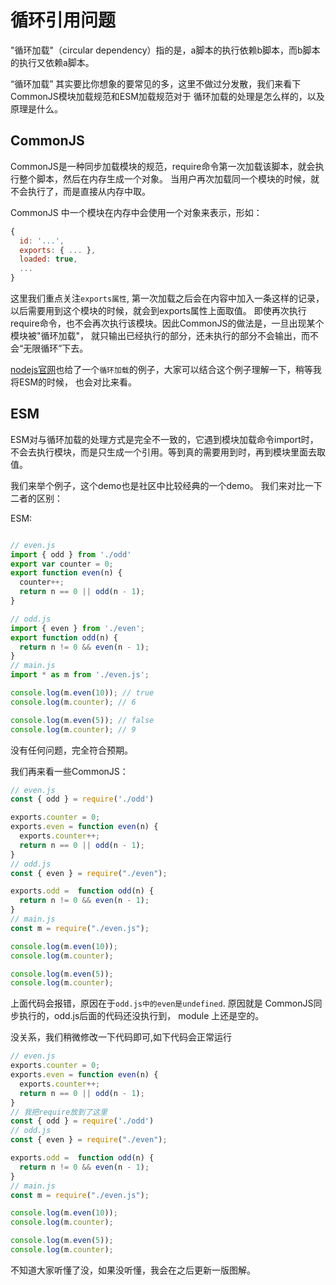 # 循环引用问题

"循环加载"（circular dependency）指的是，a脚本的执行依赖b脚本，而b脚本的执行又依赖a脚本。

“循环加载” 其实要比你想象的要常见的多，这里不做过分发散，我们来看下CommonJS模块加载规范和ESM加载规范对于
循环加载的处理是怎么样的，以及原理是什么。

## CommonJS

CommonJS是一种同步加载模块的规范，require命令第一次加载该脚本，就会执行整个脚本，然后在内存生成一个对象。
当用户再次加载同一个模块的时候，就不会执行了，而是直接从内存中取。

CommonJS 中一个模块在内存中会使用一个对象来表示，形如：

```js
{
  id: '...',
  exports: { ... },
  loaded: true,
  ...
}

```

这里我们重点关注`exports属性`, 
第一次加载之后会在内容中加入一条这样的记录，以后需要用到这个模块的时候，就会到exports属性上面取值。
即使再次执行require命令，也不会再次执行该模块。因此CommonJS的做法是，一旦出现某个模块被"循环加载"，
就只输出已经执行的部分，还未执行的部分不会输出，而不会“无限循环”下去。

[nodejs官网](https://nodejs.org/api/modules.html#modules_cycles)也给了一个`循环加载`的例子，大家可以结合这个例子理解一下，稍等我将ESM的时候，
也会对比来看。

## ESM

ESM对与循环加载的处理方式是完全不一致的，它遇到模块加载命令import时，不会去执行模块，而是只生成一个引用。等到真的需要用到时，再到模块里面去取值。


我们来举个例子，这个demo也是社区中比较经典的一个demo。 我们来对比一下二者的区别：

ESM:

```js

// even.js
import { odd } from './odd'
export var counter = 0;
export function even(n) {
  counter++;
  return n == 0 || odd(n - 1);
}

// odd.js
import { even } from './even';
export function odd(n) {
  return n != 0 && even(n - 1);
}
// main.js
import * as m from './even.js';

console.log(m.even(10)); // true
console.log(m.counter); // 6

console.log(m.even(5)); // false
console.log(m.counter); // 9

```

没有任何问题，完全符合预期。


我们再来看一些CommonJS：

```js
// even.js
const { odd } = require('./odd')

exports.counter = 0;
exports.even = function even(n) {
  exports.counter++;
  return n == 0 || odd(n - 1);
}
// odd.js
const { even } = require("./even");

exports.odd =  function odd(n) {
  return n != 0 && even(n - 1);
}
// main.js
const m = require("./even.js");

console.log(m.even(10));
console.log(m.counter);

console.log(m.even(5));
console.log(m.counter);

```

上面代码会报错，原因在于`odd.js中的even是undefined`. 原因就是
CommonJS同步执行的，odd.js后面的代码还没执行到， module 上还是空的。



没关系，我们稍微修改一下代码即可,如下代码会正常运行

```js
// even.js
exports.counter = 0;
exports.even = function even(n) {
  exports.counter++;
  return n == 0 || odd(n - 1);
}
// 我把require放到了这里
const { odd } = require('./odd')
// odd.js
const { even } = require("./even");

exports.odd =  function odd(n) {
  return n != 0 && even(n - 1);
}
// main.js
const m = require("./even.js");

console.log(m.even(10));
console.log(m.counter);

console.log(m.even(5));
console.log(m.counter);

```


不知道大家听懂了没，如果没听懂，我会在之后更新一版图解。